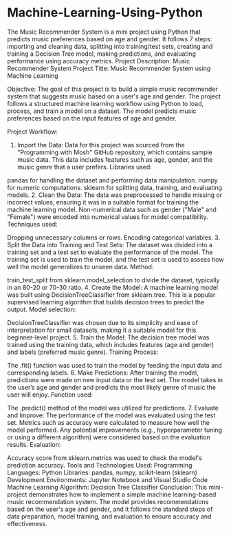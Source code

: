 # Machine-Learning-Using-Python
The Music Recommender System is a mini project using Python that predicts music preferences based on age and gender. It follows 7 steps: importing and cleaning data, splitting into training/test sets, creating and training a Decision Tree model, making predictions, and evaluating performance using accuracy metrics.
Project Description: Music Recommender System
Project Title: Music Recommender System using Machine Learning

Objective:
The goal of this project is to build a simple music recommender system that suggests music based on a user's age and gender. The project follows a structured machine learning workflow using Python to load, process, and train a model on a dataset. The model predicts music preferences based on the input features of age and gender.

Project Workflow:
1. Import the Data:
Data for this project was sourced from the "Programming with Mosh" GitHub repository, which contains sample music data.
This data includes features such as age, gender, and the music genre that a user prefers.
Libraries used:

pandas for handling the dataset and performing data manipulation.
numpy for numeric computations.
sklearn for splitting data, training, and evaluating models.
2. Clean the Data:
The data was preprocessed to handle missing or incorrect values, ensuring it was in a suitable format for training the machine learning model.
Non-numerical data such as gender ("Male" and "Female") were encoded into numerical values for model compatibility.
Techniques used:

Dropping unnecessary columns or rows.
Encoding categorical variables.
3. Split the Data into Training and Test Sets:
The dataset was divided into a training set and a test set to evaluate the performance of the model.
The training set is used to train the model, and the test set is used to assess how well the model generalizes to unseen data.
Method:

train_test_split from sklearn.model_selection to divide the dataset, typically in an 80-20 or 70-30 ratio.
4. Create the Model:
A machine learning model was built using DecisionTreeClassifier from sklearn.tree. This is a popular supervised learning algorithm that builds decision trees to predict the output.
Model selection:

DecisionTreeClassifier was chosen due to its simplicity and ease of interpretation for small datasets, making it a suitable model for this beginner-level project.
5. Train the Model:
The decision tree model was trained using the training data, which includes features (age and gender) and labels (preferred music genre).
Training Process:

The .fit() function was used to train the model by feeding the input data and corresponding labels.
6. Make Predictions:
After training the model, predictions were made on new input data or the test set.
The model takes in the user’s age and gender and predicts the most likely genre of music the user will enjoy.
Function used:

The .predict() method of the model was utilized for predictions.
7. Evaluate and Improve:
The performance of the model was evaluated using the test set. Metrics such as accuracy were calculated to measure how well the model performed.
Any potential improvements (e.g., hyperparameter tuning or using a different algorithm) were considered based on the evaluation results.
Evaluation:

Accuracy score from sklearn.metrics was used to check the model's prediction accuracy.
Tools and Technologies Used:
Programming Languages: Python
Libraries: pandas, numpy, scikit-learn (sklearn)
Development Environments: Jupyter Notebook and Visual Studio Code
Machine Learning Algorithm: Decision Tree Classifier
Conclusion:
This mini-project demonstrates how to implement a simple machine learning-based music recommendation system. The model provides recommendations based on the user's age and gender, and it follows the standard steps of data preparation, model training, and evaluation to ensure accuracy and effectiveness.

